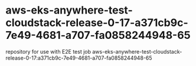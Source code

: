 # aws-eks-anywhere-test-cloudstack-release-0-17-a371cb9c-7e49-4681-a707-fa0858244948-65
repository for use with E2E test job aws-eks-anywhere-test-cloudstack-release-0-17:a371cb9c-7e49-4681-a707-fa0858244948-65

